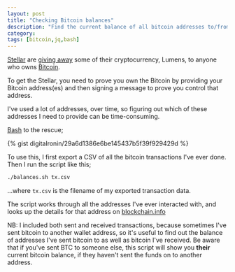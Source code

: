 ```yaml
---
layout: post
title: "Checking Bitcoin balances"
description: "Find the current balance of all bitcoin addresses to/from which you've sent any bitcoin"
category:
tags: [bitcoin,jq,bash]
---
```


[Stellar][stellar] are [giving away][giveaway] some of their cryptocurrency, Lumens, to anyone who owns [Bitcoin][bitcoin].

To get the Stellar, you need to prove you own the Bitcoin by providing your Bitcoin address(es) and then signing a message to prove you control that address.

I've used a lot of addresses, over time, so figuring out which of these addresses I need to provide can be time-consuming.

[Bash][bash] to the rescue;

{% gist digitalronin/29a6d1386e6be145437b5f39f929429d %}

To use this, I first export a CSV of all the bitcoin transactions I've ever done. Then I run the script like this;

```bash
./balances.sh tx.csv
```

...where `tx.csv` is the filename of my exported transaction data.

The script works through all the addresses I've ever interacted with, and looks up the details for that address on [blockchain.info][blockchain.info]

NB: I included both sent and received transactions, because sometimes I've sent bitcoin to another wallet address, so it's useful to find out the balance of addresses I've sent bitcoin to as well as bitcoin I've received. Be aware that if you've sent BTC to someone else, this script will show you **their** current bitcoin balance, if they haven't sent the funds on to another address.

[stellar]: https://www.stellar.org/
[giveaway]: https://www.stellar.org/blog/bitcoin-claim-lumens-2/
[bitcoin]: https://bitcoin.org
[bash]: https://en.wikipedia.org/wiki/Bash_(Unix_shell)
[blockchain.info]: https://blockchain.info

